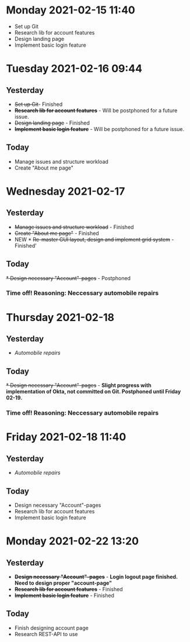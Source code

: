 # Monday 2021-02-15 11:40
* Set up Git
* Research lib for account features
* Design landing page
* Implement basic login feature

# Tuesday 2021-02-16 09:44
## Yesterday
* ~~Set up Git~~- Finished
* **~~Research lib for account features~~** - Will be postphoned for a future issue.
* ~~Design landing page~~ - Finished
* **~~Implement basic login feature~~** - Will be postphoned for a future issue.

## Today
* Manage issues and structure workload
* Create "About me page"

# Wednesday 2021-02-17
## Yesterday
* ~~Manage issues and structure workload~~ - Finished
* ~~Create "About me page"~~ - Finished
* NEW * ~~Re-master GUI layout, design and implement grid system~~ - Finished'

## Today
~~* Design necessary "Account"-pages~~ - Postphoned
### Time off! Reasoning: Neccessary automobile repairs

# Thursday 2021-02-18
## Yesterday
* *Automobile repairs*

## Today
~~* Design necessary "Account"-pages~~ - **Slight progress with implementation of Okta, not committed on Git. Postphoned until Friday 02-19.**
### Time off! Reasoning: Neccessary automobile repairs

# Friday 2021-02-18 11:40
## Yesterday
* *Automobile repairs*

## Today
* Design necessary "Account"-pages
* Research lib for account features
* Implement basic login feature

# Monday 2021-02-22 13:20
## Yesterday
* **~~Design necessary "Account"-pages~~** - **Login logout page finished. Need to design proper "account-page"**
* **~~Research lib for account features~~** - Finished
* **~~Implement basic login feature~~** - Finished

## Today
* Finish designing account page
* Research REST-API to use
